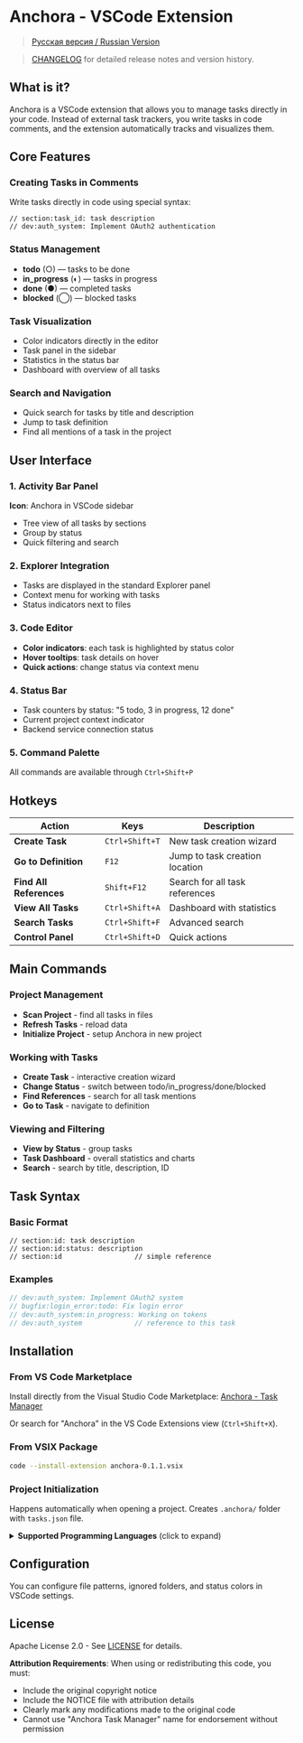 # Anchora - VSCode Extension

> [Русская версия / Russian Version](doc/README_RU_VSCODE.md)

> [CHANGELOG](CHANGELOG.md) for detailed release notes and version history.

## What is it?

Anchora is a VSCode extension that allows you to manage tasks directly in your code. Instead of external task trackers, you write tasks in code comments, and the extension automatically tracks and visualizes them.

## Core Features

### Creating Tasks in Comments
Write tasks directly in code using special syntax:
```
// section:task_id: task description
// dev:auth_system: Implement OAuth2 authentication
```

### Status Management
- **todo** (○) — tasks to be done
- **in_progress** (◐) — tasks in progress  
- **done** (●) — completed tasks
- **blocked** (◯) — blocked tasks

### Task Visualization
- Color indicators directly in the editor
- Task panel in the sidebar
- Statistics in the status bar
- Dashboard with overview of all tasks

### Search and Navigation
- Quick search for tasks by title and description
- Jump to task definition
- Find all mentions of a task in the project

## User Interface

### 1. Activity Bar Panel
**Icon**: Anchora in VSCode sidebar
- Tree view of all tasks by sections
- Group by status
- Quick filtering and search

### 2. Explorer Integration
- Tasks are displayed in the standard Explorer panel
- Context menu for working with tasks
- Status indicators next to files

### 3. Code Editor
- **Color indicators**: each task is highlighted by status color
- **Hover tooltips**: task details on hover
- **Quick actions**: change status via context menu

### 4. Status Bar
- Task counters by status: "5 todo, 3 in progress, 12 done"
- Current project context indicator
- Backend service connection status

### 5. Command Palette
All commands are available through `Ctrl+Shift+P`

## Hotkeys

| Action | Keys | Description |
|--------|------|-------------|
| **Create Task** | `Ctrl+Shift+T` | New task creation wizard |
| **Go to Definition** | `F12` | Jump to task creation location |
| **Find All References** | `Shift+F12` | Search for all task references |
| **View All Tasks** | `Ctrl+Shift+A` | Dashboard with statistics |
| **Search Tasks** | `Ctrl+Shift+F` | Advanced search |
| **Control Panel** | `Ctrl+Shift+D` | Quick actions |

## Main Commands

### Project Management
- **Scan Project** - find all tasks in files
- **Refresh Tasks** - reload data
- **Initialize Project** - setup Anchora in new project

### Working with Tasks
- **Create Task** - interactive creation wizard
- **Change Status** - switch between todo/in_progress/done/blocked
- **Find References** - search for all task mentions
- **Go to Task** - navigate to definition

### Viewing and Filtering
- **View by Status** - group tasks
- **Task Dashboard** - overall statistics and charts
- **Search** - search by title, description, ID

## Task Syntax

### Basic Format
```
// section:id: task description
// section:id:status: description
// section:id                  // simple reference
```

### Examples
```rust
// dev:auth_system: Implement OAuth2 system
// bugfix:login_error:todo: Fix login error
// dev:auth_system:in_progress: Working on tokens
// dev:auth_system             // reference to this task
```

## Installation

### From VS Code Marketplace
Install directly from the Visual Studio Code Marketplace:
[Anchora - Task Manager](https://marketplace.visualstudio.com/items?itemName=vremyavnikuda.anchora)

Or search for "Anchora" in the VS Code Extensions view (`Ctrl+Shift+X`).

### From VSIX Package
```bash
code --install-extension anchora-0.1.1.vsix
```

### Project Initialization
Happens automatically when opening a project. Creates `.anchora/` folder with `tasks.json` file.

<details>
<summary><strong>Supported Programming Languages</strong> (click to expand)</summary>

### Anchora supports a wide range of programming languages:

- Rust (.rs), C (.c), C++ (.cpp, .cc, .cxx), C# (.cs), Go (.go)
- JavaScript (.js), TypeScript (.ts), JSX (.jsx), TSX (.tsx)
- HTML (.html), CSS (.css), SCSS (.scss), SASS (.sass), LESS (.less)
- Vue (.vue), Svelte (.svelte)
- Python (.py), Java (.java), PHP (.php), Ruby (.rb)
- Shell (.sh), PowerShell (.ps1), Batch (.bat, .cmd)
- Swift (.swift), Kotlin (.kt), Dart (.dart)
- Objective-C (.m, .mm)
- Haskell (.hs), F# (.fs), OCaml (.ml), Clojure (.clj), Elm (.elm)
- Java (.java), Kotlin (.kt), Scala (.scala), Clojure (.clj)
- Julia (.jl), R (.r), Lua (.lua), Perl (.pl, .pm)
- Erlang (.erl), Elixir (.ex, .exs)
- Docker (.dockerfile), Terraform (.tf), HCL (.hcl)
- YAML (.yaml, .yml), TOML (.toml), JSON (.json), XML (.xml)
- INI (.ini), CFG (.cfg), CONF (.conf)
- Markdown (.md), reStructuredText (.rst), LaTeX (.tex)
- SQL (.sql)
- Visual Basic (.vb)

</details>

## Configuration
You can configure file patterns, ignored folders, and status colors in VSCode settings.


## License
Apache License 2.0 - See [LICENSE](../LICENSE) for details.

**Attribution Requirements**: When using or redistributing this code, you must:
- Include the original copyright notice
- Include the NOTICE file with attribution details
- Clearly mark any modifications made to the original code
- Cannot use "Anchora Task Manager" name for endorsement without permission